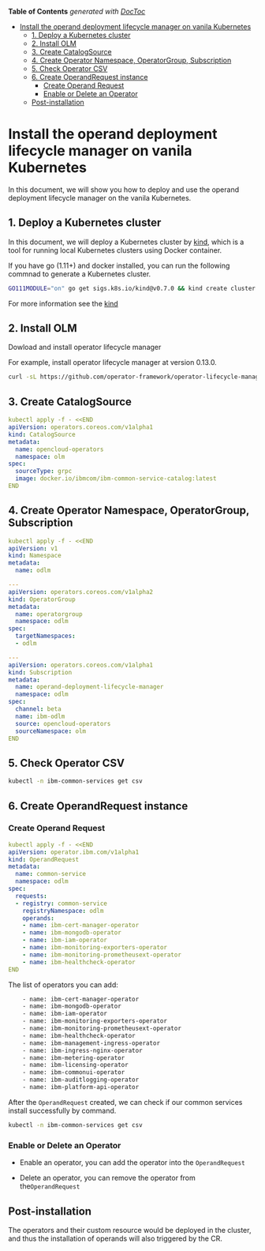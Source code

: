 <!-- START doctoc generated TOC please keep comment here to allow auto update -->
<!-- DON'T EDIT THIS SECTION, INSTEAD RE-RUN doctoc TO UPDATE -->
**Table of Contents**  *generated with [DocToc](https://github.com/thlorenz/doctoc)*

- [Install the operand deployment lifecycle manager on vanila Kubernetes](#install-the-operand-deployment-lifecycle-manager-on-vanila-kubernetes)
  - [1. Deploy a Kubernetes cluster](#1-deploy-a-kubernetes-cluster)
  - [2. Install OLM](#2-install-olm)
  - [3. Create CatalogSource](#3-create-catalogsource)
  - [4. Create Operator Namespace, OperatorGroup, Subscription](#4-create-operator-namespace-operatorgroup-subscription)
  - [5. Check Operator CSV](#5-check-operator-csv)
  - [6. Create OperandRequest instance](#6-create-operandrequest-instance)
    - [Create Operand Request](#create-operand-request)
    - [Enable or Delete an Operator](#enable-or-delete-an-operator)
  - [Post-installation](#post-installation)

<!-- END doctoc generated TOC please keep comment here to allow auto update -->

# Install the operand deployment lifecycle manager on vanila Kubernetes

In this document, we will show you how to deploy and use the operand deployment lifecycle manager on the vanila Kubernetes.

## 1. Deploy a Kubernetes cluster

In this document, we will deploy a Kubernetes cluster by [kind](https://github.com/kubernetes-sigs/kind), which is a tool for running local Kubernetes clusters using Docker container.

If you have go (1.11+) and docker installed, you can run the following commnad to generate a Kubernetes cluster.

```bash
GO111MODULE="on" go get sigs.k8s.io/kind@v0.7.0 && kind create cluster
```

For more information see the [kind](https://github.com/kubernetes-sigs/kind#installation-and-usage)

## 2. Install OLM

Dowload and install operator lifecycle manager

For example, install operator lifecycle manager at version 0.13.0.

```bash
curl -sL https://github.com/operator-framework/operator-lifecycle-manager/releases/download/0.13.0/install.sh | bash -s 0.13.0
```

## 3. Create CatalogSource

```yaml
kubectl apply -f - <<END
apiVersion: operators.coreos.com/v1alpha1
kind: CatalogSource
metadata:
  name: opencloud-operators
  namespace: olm
spec:
  sourceType: grpc
  image: docker.io/ibmcom/ibm-common-service-catalog:latest
END
```

## 4. Create Operator Namespace, OperatorGroup, Subscription

```yaml
kubectl apply -f - <<END
apiVersion: v1
kind: Namespace
metadata:
  name: odlm

---
apiVersion: operators.coreos.com/v1alpha2
kind: OperatorGroup
metadata:
  name: operatorgroup
  namespace: odlm
spec:
  targetNamespaces:
  - odlm

---
apiVersion: operators.coreos.com/v1alpha1
kind: Subscription
metadata:
  name: operand-deployment-lifecycle-manager
  namespace: odlm
spec:
  channel: beta
  name: ibm-odlm
  source: opencloud-operators
  sourceNamespace: olm
END
```

## 5. Check Operator CSV

```bash
kubectl -n ibm-common-services get csv
```

## 6. Create OperandRequest instance

### Create Operand Request

```yaml
kubectl apply -f - <<END
apiVersion: operator.ibm.com/v1alpha1
kind: OperandRequest
metadata:
  name: common-service
  namespace: odlm
spec:
  requests:
  - registry: common-service
    registryNamespace: odlm
    operands:
    - name: ibm-cert-manager-operator
    - name: ibm-mongodb-operator
    - name: ibm-iam-operator
    - name: ibm-monitoring-exporters-operator
    - name: ibm-monitoring-prometheusext-operator
    - name: ibm-healthcheck-operator
END
```

The list of operators you can add:

```bash
    - name: ibm-cert-manager-operator
    - name: ibm-mongodb-operator
    - name: ibm-iam-operator
    - name: ibm-monitoring-exporters-operator
    - name: ibm-monitoring-prometheusext-operator
    - name: ibm-healthcheck-operator
    - name: ibm-management-ingress-operator
    - name: ibm-ingress-nginx-operator
    - name: ibm-metering-operator
    - name: ibm-licensing-operator
    - name: ibm-commonui-operator
    - name: ibm-auditlogging-operator
    - name: ibm-platform-api-operator
```

After the `OperandRequest` created, we can check if our common services install successfully by command.

```bash
kubectl -n ibm-common-services get csv
```

### Enable or Delete an Operator

- Enable an operator, you can add the operator into the `OperandRequest`

- Delete an operator, you can remove the operator from the`OperandRequest`

## Post-installation

The operators and their custom resource would be deployed in the cluster, and thus the installation of operands will also triggered by the CR.